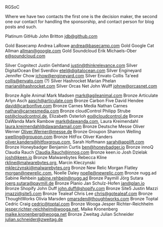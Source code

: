 RGSoC

Where we have two contacts the first one is the decision maker,
the second one our contact for handling the sponsorship, and
contact person for blog posts and such.

Platinum GitHub         John Britton <jdb@github.com>

Gold     Basecamp       Andrea LaRowe <andrea@basecamp.com>
Gold     Google         Cat Allman <allman@google.com>
Gold     Soundcloud     Erik Michaels-Ober <e@soundcloud.com>

Silver   Cognitect      Justin Gehtland <justin@thinkrelevance.com>
Silver   DigitalOcean   Etel Sverdlov <etel@digitalocean.com>
Silver   Engineyard     Jennifer Chow <jchow@engineyard.com>
Silver   Envato         Collis Ta'eed <collis@envato.com> (?)
Silver   Hashrocket     Marian Phelan <marian@hashrocket.com>
Silver   Orcas Net      John Wulff <johnw@orcasnet.com>

Bronze   Agile Animal   Mark Madsen <mark@agileanimal.com>
Bronze   Articulate     Arlyn Asch <aasch@articulate.com>
Bronze   Carbon Five    David Hendee <david@carbonfive.com>
Bronze   Carnes Media   Nathan Carnes <nathan@carnesmedia.com>
Bronze   cloudControl   Philipp Strube <pst@cloudcontrol.de>, Elizabeth Osterloh <eo@cloudcontrol.de>
Bronze   DaWanda Mark   Rambow <mark@dawanda.com>, Laura Kreimendahl <laura.kreimendahl@dawandamail.com>
Bronze   Deutsche Messe Oliver Werner <Oliver.Werner@messe.de>
Bronze   Groupon        Shannon Welling <swelling@groupon.com>
Bronze   HitFox Oliver  Kanders <oliver.kanders@hitfoxgroup.com>, Sarah Hoffmann <sarah@applift.com>
Bronze   Honeybadger    Benjamin Curtis <ben@honeybadger.io>
Bronze   innoQ          Claudia Rauch <Claudia.Rauch@innoq.com>
Bronze   keen.io        Josh Dzielak <josh@keen.io>
Bronze   Malwarebytes   Rebecca Kline <rkline@malwarebytes.org>, Marcin Kleczynski <mkleczynski@malwarebytes.org>
Bronze   New Relic      Morgan Flatley <morgan@newrelic.com>, Noelle Daley <noelle@newrelic.com>
Bronze   nugg.ad        Sabine Rehbein <sabine.rehbein@nugg.ad>
Bronze   Paymill        Jörg Sutara <joerg.sutara@paymill.de>
Bronze   Planio         Jan Schulz-Hofen <jan@plan.io>
Bronze   Shopify        John Duff <john.duff@shopify.com>
Bronze   Site5          Justin Mazzi <jmazzi@site5.com>
Bronze   Tealeaf        Chris Lee <chris@gotealeaf.com>
Bronze   ThoughtWorks   Olivia Marsden <omarsden@thoughtworks.com>
Bronze   Toptal         Cedric Craig <cedric@toptal.com>
Bronze   Wooga          Jesper Richter-Reichhelm <jesper.richter-reichhelm@wooga.net>, Maike Kronenberg <maike.kronenberg@wooga.net>
Bronze   Zweitag        Julian Schneider <julian.schneider@zweitag.de>
